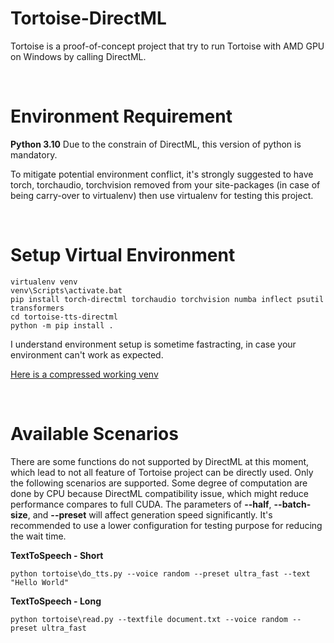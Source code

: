 # Tortoise-DirectML 


Tortoise is a proof-of-concept project that try to run Tortoise with AMD GPU on Windows by calling DirectML. 

<br>


# Environment Requirement 


**Python 3.10** Due to the constrain of DirectML, this version of python is mandatory. 


To mitigate potential environment conflict, it's strongly suggested to have torch, torchaudio, torchvision removed from your site-packages (in case of being carry-over to virtualenv) then use virtualenv for testing this project.


<br>

# Setup Virtual Environment
``` CMD
virtualenv venv 
venv\Scripts\activate.bat
pip install torch-directml torchaudio torchvision numba inflect psutil transformers
cd tortoise-tts-directml
python -m pip install .
```

I understand environment setup is sometime fastracting, in case your environment can't work as expected. 

[Here is a compressed working venv](https://drive.google.com/file/d/1-zSrs1La-ZNLUTf2aiMjSaAI2JOhdQ2P/view?usp=sharing)

<br>

# Available Scenarios
There are some functions do not supported by DirectML at this moment, which lead to not all feature of Tortoise project can be directly used. Only the following scenarios are supported. Some degree of computation are done by CPU because DirectML compatibility issue, which might reduce performance compares to full CUDA. 
The parameters of **--half**, **--batch-size**, and **--preset** will affect generation speed significantly. It's recommended to use a lower configuration for testing purpose for reducing the wait time. 

**TextToSpeech - Short**


``` CMD
python tortoise\do_tts.py --voice random --preset ultra_fast --text "Hello World" 
```

**TextToSpeech - Long**


``` CMD
python tortoise\read.py --textfile document.txt --voice random --preset ultra_fast
```

